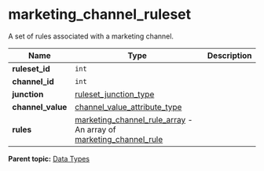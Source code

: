 # marketing_channel_ruleset

A set of rules associated with a marketing channel.

|Name|Type|Description|
|----|----|-----------|
| **ruleset_id** | `int` | |
| **channel_id** | `int` | |
| **junction** | [ruleset_junction_type](r_ruleset_junction_type.md#) | |
| **channel_value** | [channel_value_attribute_type](r_channel_value_attribute_type.md#) | |
| **rules** |  [marketing_channel_rule_array](r_marketing_channel_rule_array.md#) - An array of [marketing_channel_rule](r_marketing_channel_rule.md#) | |

**Parent topic:** [Data Types](../data_types/c_datatypes.md)

